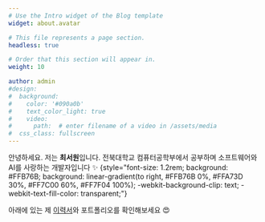 ```yaml
---
# Use the Intro widget of the Blog template
widget: about.avatar

# This file represents a page section.
headless: true

# Order that this section will appear in.
weight: 10

author: admin
#design:
#  background:
#    color: '#090a0b'
#    text_color_light: true
#    video:
#      path:  # enter filename of a video in /assets/media
#  css_class: fullscreen
---
```


안녕하세요. 저는 **최서원**입니다. 전북대학교 컴퓨터공학부에서 공부하며 소프트웨어와 AI를 사랑하는 개발자입니다 ✨ 
{style="font-size: 1.2rem; background: #FFB76B; background: linear-gradient(to right, #FFB76B 0%, #FFA73D 30%, #FF7C00 60%, #FF7F04 100%); -webkit-background-clip: text; -webkit-text-fill-color: transparent;"}

아래에 있는 제 [이력서](/about/)와 포트폴리오를 확인해보세요 😍
